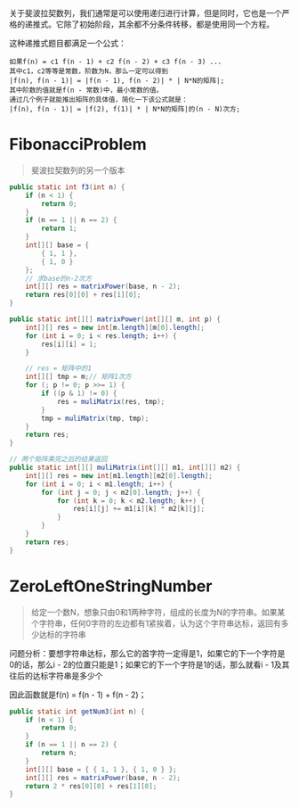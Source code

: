 关于斐波拉契数列，我们通常是可以使用递归进行计算，但是同时，它也是一个严格的递推式。它除了初始阶段，其余都不分条件转移，都是使用同一个方程。

这种递推式题目都满足一个公式：

```
如果f(n) = c1 f(n - 1) + c2 f(n - 2) + c3 f(n - 3) ...
其中c1，c2等等是常数，阶数为N，那么一定可以得到
|f(n), f(n - 1)| = |f(n - 1), f(n - 2)| * | N*N的矩阵|;
其中阶数的值就是f(n - 常数)中，最小常数的值。
通过几个例子就能推出矩阵的具体值，简化一下该公式就是：
|f(n), f(n - 1)| = |f(2), f(1)| * | N*N的矩阵|的(n - N)次方;
```

# FibonacciProblem

> 斐波拉契数列的另一个版本

```java
public static int f3(int n) {
    if (n < 1) {
        return 0;
    }
    if (n == 1 || n == 2) {
        return 1;
    }
    int[][] base = { 
        { 1, 1 }, 
        { 1, 0 } 
    };
    // 求base的n-2次方
    int[][] res = matrixPower(base, n - 2);
    return res[0][0] + res[1][0];
}

public static int[][] matrixPower(int[][] m, int p) {
    int[][] res = new int[m.length][m[0].length];
    for (int i = 0; i < res.length; i++) {
        res[i][i] = 1;
    }

    // res = 矩阵中的1
    int[][] tmp = m;// 矩阵1次方
    for (; p != 0; p >>= 1) {
        if ((p & 1) != 0) {
            res = muliMatrix(res, tmp);
        }
        tmp = muliMatrix(tmp, tmp);
    }
    return res;
}

// 两个矩阵乘完之后的结果返回
public static int[][] muliMatrix(int[][] m1, int[][] m2) {
    int[][] res = new int[m1.length][m2[0].length];
    for (int i = 0; i < m1.length; i++) {
        for (int j = 0; j < m2[0].length; j++) {
            for (int k = 0; k < m2.length; k++) {
                res[i][j] += m1[i][k] * m2[k][j];
            }
        }
    }
    return res;
}
```

# ZeroLeftOneStringNumber

> 给定一个数N，想象只由0和1两种字符，组成的长度为N的字符串。如果某个字符串，任何0字符的左边都有1紧挨着，认为这个字符串达标，返回有多少达标的字符串

问题分析：要想字符串达标，那么它的首字符一定得是1，如果它的下一个字符是0的话，那么i - 2的位置只能是1；如果它的下一个字符是1的话，那么就看i - 1及其往后的达标字符串是多少个

因此函数就是f(n) = f(n - 1) + f(n - 2)；

```java
public static int getNum3(int n) {
    if (n < 1) {
        return 0;
    }
    if (n == 1 || n == 2) {
        return n;
    }
    int[][] base = { { 1, 1 }, { 1, 0 } };
    int[][] res = matrixPower(base, n - 2);
    return 2 * res[0][0] + res[1][0];
}
```

